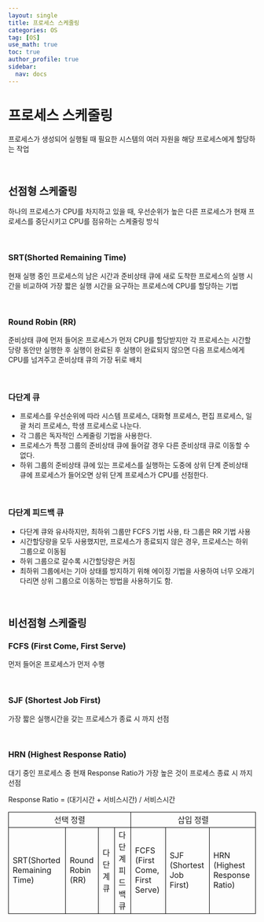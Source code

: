 ```yaml
---
layout: single
title: 프로세스 스케줄링
categories: OS
tag: [OS]
use_math: true
toc: true
author_profile: true
sidebar:
  nav: docs
---
```


# 프로세스 스케줄링

프로세스가 생성되어 실행될 때 필요한 시스템의 여러 자원을 해당 프로세스에게 할당하는 작업

<br>

## 선점형 스케줄링

하나의 프로세스가 CPU를 차지하고 있을 때, 우선순위가 높은 다른 프로세스가 현재 프로세스를 중단시키고 CPU를 점유하는 스케줄링 방식

<br>

### SRT(Shorted Remaining Time)

현재 실행 중인 프로세스의 남은 시간과 준비상태 큐에 새로 도착한 프로세스의 실행 시간을 비교하여 가장 짧은 실행 시간을 요구하는 프로세스에 CPU를 할당하는 기법

<br>

### Round Robin (RR)

준비상태 큐에 먼저 들어온 프로세스가 먼저 CPU를 할당받지만 각 프로세스는 시간할당량 동안만 실행한 후 실행이 완료된 후 실행이 완료되지 않으면 다음 프로세스에게 CPU를 넘겨주고 준비상태 큐의 가장 뒤로 배치

<br>

### 다단계 큐

- 프로세스를 우선순위에 따라 시스템 프로세스, 대화형 프로세스, 편집 프로세스, 일괄 처리 프로세스, 학생 프로세스로 나눈다.
- 각 그룹은 독자적인 스케줄링 기법을 사용한다.
- 프로세스가 특정 그룹의 준비상태 큐에 들어갈 경우 다른 준비상태 큐로 이동할 수 없다.
- 하위 그룹의 준비상태 큐에 있는 프로세스를 실행하는 도중에 상위 단계 준비상태 큐에 프로세스가 들어오면 상위 단계 프로세스가 CPU를 선점한다.

<br>

### 다단계 피드백 큐

- 다단계 큐와 유사하지만, 최하위 그룹만 FCFS 기법 사용, 타 그룹은 RR 기법 사용
- 시간할당량을 모두 사용했지만, 프로세스가 종료되지 않은 경우, 프로세스는 하위 그룹으로 이동됨
- 하위 그룹으로 갈수록 시간할당량은 커짐
- 최하위 그룹에서는 기아 상태를 방지하기 위해 에이징 기법을 사용하여 너무 오래기다리면 상위 그룹으로 이동하는 방법을 사용하기도 함.

<br>

## 비선점형 스케줄링

### FCFS (First Come, First Serve)

먼저 들어온 프로세스가 먼저 수행

<br>

### SJF (Shortest Job First)

가장 짧은 실행시간을 갖는 프로세스가 종료 시 까지 선점

<br>

### HRN (Highest Response Ratio)

대기 중인 프로세스 중 현재 Response Ratio가 가장 높은 것이 프로세스 종료 시 까지 선점

Response Ratio = (대기시간 + 서비스시간) / 서비스시간

<table style="border: 2px;">
  <tr>
    <td style="border: 1px solid black; text-align:center;" colspan = 4> 선택 정렬 </td>
    <td style="border: 1px solid black; text-align:center;" colspan = 3> 삽입 정렬 </td>
  </tr>
  <tr>
    <td style="border: 1px solid black;"> SRT(Shorted Remaining Time) </td>
    <td style="border: 1px solid black;"> Round Robin (RR) </td>
    <td style="border: 1px solid black;"> 다단계 큐 </td>
    <td style="border: 1px solid black;"> 다단계 피드백 큐 </td>
    <td style="border: 1px solid black;"> FCFS (First Come, First Serve) </td>
    <td style="border: 1px solid black;"> SJF (Shortest Job First) </td>
    <td style="border: 1px solid black;"> HRN (Highest Response Ratio) </td>
  </tr>
</table>